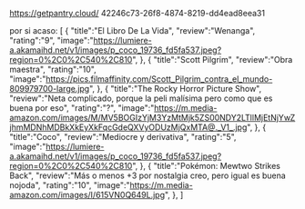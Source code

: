 https://getpantry.cloud/
42246c73-26f8-4874-8219-dd4ead8eea31

por si acaso:
[
  {
    "title":"El Libro De La Vida",
    "review":"Wenanga",
    "rating":"9",
    "image":"https://lumiere-a.akamaihd.net/v1/images/p_coco_19736_fd5fa537.jpeg?region=0%2C0%2C540%2C810",
  },
  {
    "title":"Scott Pilgrim",
    "review":"Obra maestra",
    "rating":"10",
    "image":"https://pics.filmaffinity.com/Scott_Pilgrim_contra_el_mundo-809979700-large.jpg",
  },
  {
    "title":"The Rocky Horror Picture Show",
    "review":"Neta complicado, porque la peli malísima pero como que es buena por eso",
    "rating":"?",
    "image":"https://m.media-amazon.com/images/M/MV5BOGIzYjM3YzMtMjk5ZS00NDY2LTllMjEtNjYwZjhmMDNhMDBkXkEyXkFqcGdeQXVyODUzMjQxMTA@._V1_.jpg",
  },
  {
    "title":"Coco",
    "review":"Mediocre y derivativa",
    "rating":"5",
    "image":"https://lumiere-a.akamaihd.net/v1/images/p_coco_19736_fd5fa537.jpeg?region=0%2C0%2C540%2C810",
  },
  {
    "title":"Pokémon: Mewtwo Strikes Back",
    "review":"Más o menos +3 por nostalgia creo, pero igual es buena nojoda",
    "rating":"10",
    "image":"https://m.media-amazon.com/images/I/615VN0Q649L.jpg",
  },
]